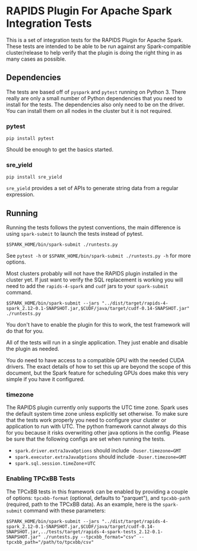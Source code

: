 # RAPIDS Plugin For Apache Spark Integration Tests

This is a set of integration tests for the RAPIDS Plugin for Apache Spark. These tests
are intended to be able to be run against any Spark-compatible cluster/release to help
verify that the plugin is doing the right thing in as many cases as possible.

## Dependencies

The tests are based off of `pyspark` and `pytest` running on Python 3. There really are
only a small number of Python dependencies that you need to install for the tests. The
dependencies also only need to be on the driver.  You can install them on all nodes
in the cluster but it is not required.

### pytest
`pip install pytest`

Should be enough to get the basics started.

### sre_yield
`pip install sre_yield`

`sre_yield` provides a set of APIs to generate string data from a regular expression.

## Running

Running the tests follows the pytest conventions, the main difference is using
`spark-submit` to launch the tests instead of pytest.

```$SPARK_HOME/bin/spark-submit ./runtests.py```

See `pytest -h` or `$SPARK_HOME/bin/spark-submit ./runtests.py -h` for more options.

Most clusters probably will not have the RAPIDS plugin installed in the cluster yet.
If just want to verify the SQL replacement is working you will need to add the `rapids-4-spark` and `cudf` jars to your `spark-submit` command.

```$SPARK_HOME/bin/spark-submit --jars "../dist/target/rapids-4-spark_2.12-0.1-SNAPSHOT.jar,$CUDF/java/target/cudf-0.14-SNAPSHOT.jar" ./runtests.py```

You don't have to enable the plugin for this to work, the test framework will do that for you.

All of the tests will run in a single application.  They just enable and disable the plugin as needed.

You do need to have access to a compatible GPU with the needed CUDA drivers. The exact details of how to set this up are beyond the scope of this document, but the Spark feature for scheduling GPUs does make this very simple if you have it configured.

### timezone

The RAPIDS plugin currently only supports the UTC time zone. Spark uses the default system time zone unless explicitly set otherwise.
To make sure that the tests work properly you need to configure your cluster or application to run with UTC.
The python framework cannot always do this for you because it risks overwriting other java options in the config.
Please be sure that the following configs are set when running the tests.

  * `spark.driver.extraJavaOptions` should include `-Duser.timezone=GMT`
  * `spark.executor.extraJavaOptions` should include `-Duser.timezone=GMT`
  * `spark.sql.session.timeZone`=`UTC`

### Enabling TPCxBB Tests

The TPCxBB tests in this framework can be enabled by providing a couple of options: `tpcxbb-format` (optional, defaults to "parquet"), and `tpcxbb-path` (required, path to the TPCxBB data). As an example, here is the `spark-submit` command with these parameters:

```$SPARK_HOME/bin/spark-submit --jars "../dist/target/rapids-4-spark_2.12-0.1-SNAPSHOT.jar,$CUDF/java/target/cudf-0.14-SNAPSHOT.jar,../tests/target/rapids-4-spark-tests_2.12-0.1-SNAPSHOT.jar" ./runtests.py --tpcxbb_format="csv" --tpcxbb_path="/path/to/tpcxbb/csv"```



